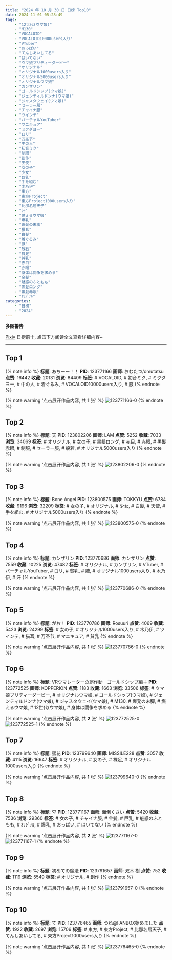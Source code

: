 ```yaml
---
title: "2024 年 10 月 30 日 日榜 Top10"
date: 2024-11-01 05:28:49
tags:
    - "12世代(ウマ娘)"
    - "M130"
    - "VOCALOID"
    - "VOCALOID10000users入り"
    - "VTuber"
    - "おっぱい"
    - "てんしあいしてる"
    - "はいてない"
    - "ウマ娘プリティーダービー"
    - "オリジナル"
    - "オリジナル1000users入り"
    - "オリジナル5000users入り"
    - "オリジナルウマ娘"
    - "カンザリン"
    - "ゴールドシップ(ウマ娘)"
    - "ジェンティルドンナ(ウマ娘)"
    - "ジャスタウェイ(ウマ娘)"
    - "セーラー服"
    - "チャイナ服"
    - "ツインテ"
    - "バーチャルYouTuber"
    - "マニキュア"
    - "ミクダヨー"
    - "ロリ"
    - "万圣节"
    - "中の人"
    - "初音ミク"
    - "制服"
    - "創作"
    - "天使"
    - "女の子"
    - "少女"
    - "巨乳"
    - "手を組む"
    - "木乃伊"
    - "東方"
    - "東方Project"
    - "東方Project1000users入り"
    - "比那名居天子"
    - "汗"
    - "燃えるウマ娘"
    - "爆乳"
    - "爆発の末脚"
    - "猫耳"
    - "白髪"
    - "着ぐるみ"
    - "腋"
    - "般若"
    - "裸足"
    - "貧乳"
    - "赤目"
    - "赤眼"
    - "身体は闘争を求める"
    - "金髪"
    - "魅惑のふともも"
    - "黒髪ロング"
    - "黒髪赤眼"
    - "ｵﾘｼﾞﾅﾙ"
categories:
    - "日榜"
    - "2024"
---
```


<i class="fa fa-triangle-exclamation"></i>**多图警告**<i class="fa fa-triangle-exclamation"></i>

[Pixiv](https://www.pixiv.net/) 日榜前十, 点击下方阅读全文查看详细内容~

<!-- more -->

---

## Top 1

{% note info %}
**标题**: あちーー！！
**PID**: 123771166 **画师**: おむたつ/omutatsu
**点赞**: 16442 **收藏**: 20131 **浏览**: 84409
**标签**: # VOCALOID, # 初音ミク, # ミクダヨー, # 中の人, # 着ぐるみ, # VOCALOID10000users入り, # 腋
{% endnote %}

{% note warning '点击展开作品内容, 共 **1** 张' %}
![123771166-0](https://i.pixiv.re/img-original/img/2024/10/29/00/06/30/123771166_p0.jpg)
{% endnote %}

## Top 2

{% note info %}
**标题**: 天
**PID**: 123802206 **画师**: LAM
**点赞**: 5252 **收藏**: 7033 **浏览**: 34069
**标签**: # オリジナル, # 女の子, # 黒髪ロング, # 赤目, # 赤眼, # 黒髪赤眼, # 制服, # セーラー服, # 般若, # オリジナル5000users入り
{% endnote %}

{% note warning '点击展开作品内容, 共 **1** 张' %}
![123802206-0](https://i.pixiv.re/img-original/img/2024/10/30/01/17/45/123802206_p0.jpg)
{% endnote %}

## Top 3

{% note info %}
**标题**: Bone Angel
**PID**: 123800575 **画师**: TOKKYU
**点赞**: 6784 **收藏**: 9196 **浏览**: 32209
**标签**: # 女の子, # オリジナル, # 少女, # 白髪, # 天使, # 手を組む, # オリジナル5000users入り
{% endnote %}

{% note warning '点击展开作品内容, 共 **1** 张' %}
![123800575-0](https://i.pixiv.re/img-original/img/2024/10/30/00/20/54/123800575_p0.jpg)
{% endnote %}

## Top 4

{% note info %}
**标题**: カンザリン
**PID**: 123770686 **画师**: カンザリン
**点赞**: 7559 **收藏**: 10225 **浏览**: 47482
**标签**: # オリジナル, # カンザリン, # VTuber, # バーチャルYouTuber, # ロリ, # 貧乳, # 腋, # オリジナル1000users入り, # 木乃伊, # 汗
{% endnote %}

{% note warning '点击展开作品内容, 共 **1** 张' %}
![123770686-0](https://i.pixiv.re/img-original/img/2024/10/29/00/00/32/123770686_p0.png)
{% endnote %}

## Top 5

{% note info %}
**标题**: がお！
**PID**: 123770786 **画师**: Rosuuri
**点赞**: 4069 **收藏**: 5423 **浏览**: 24299
**标签**: # 女の子, # オリジナル1000users入り, # 木乃伊, # ツインテ, # 猫耳, # 万圣节, # マニキュア, # 貧乳
{% endnote %}

{% note warning '点击展开作品内容, 共 **1** 张' %}
![123770786-0](https://i.pixiv.re/img-original/img/2024/10/29/00/01/14/123770786_p0.png)
{% endnote %}

## Top 6

{% note info %}
**标题**: VRウマレーターの誤作動　ゴールドシップ編＋
**PID**: 123772525 **画师**: KOPPERION
**点赞**: 1183 **收藏**: 1663 **浏览**: 33506
**标签**: # ウマ娘プリティーダービー, # オリジナルウマ娘, # ゴールドシップ(ウマ娘), # ジェンティルドンナ(ウマ娘), # ジャスタウェイ(ウマ娘), # M130, # 爆発の末脚, # 燃えるウマ娘, # 12世代(ウマ娘), # 身体は闘争を求める
{% endnote %}

{% note warning '点击展开作品内容, 共 **2** 张' %}
![123772525-0](https://i.pixiv.re/img-original/img/2024/10/29/00/43/58/123772525_p0.jpg)
![123772525-1](https://i.pixiv.re/img-original/img/2024/10/29/00/43/58/123772525_p1.jpg)
{% endnote %}

## Top 7

{% note info %}
**标题**: 蜜花
**PID**: 123799640 **画师**: MISSILE228
**点赞**: 3057 **收藏**: 4115 **浏览**: 16647
**标签**: # オリジナル, # 女の子, # 裸足, # オリジナル1000users入り
{% endnote %}

{% note warning '点击展开作品内容, 共 **1** 张' %}
![123799640-0](https://i.pixiv.re/img-original/img/2024/10/30/00/01/04/123799640_p0.jpg)
{% endnote %}

## Top 8

{% note info %}
**标题**: ♡
**PID**: 123771167 **画师**: 面倒くさい
**点赞**: 5420 **收藏**: 7536 **浏览**: 29360
**标签**: # 女の子, # チャイナ服, # 金髪, # 巨乳, # 魅惑のふともも, # ｵﾘｼﾞﾅﾙ, # 爆乳, # おっぱい, # はいてない
{% endnote %}

{% note warning '点击展开作品内容, 共 **2** 张' %}
![123771167-0](https://i.pixiv.re/img-original/img/2024/10/29/00/06/30/123771167_p0.png)
![123771167-1](https://i.pixiv.re/img-original/img/2024/10/29/00/06/30/123771167_p1.png)
{% endnote %}

## Top 9

{% note info %}
**标题**: 初めての魔法
**PID**: 123791657 **画师**: 双木 樹
**点赞**: 752 **收藏**: 1119 **浏览**: 5549
**标签**: # オリジナル, # 創作
{% endnote %}

{% note warning '点击展开作品内容, 共 **1** 张' %}
![123791657-0](https://i.pixiv.re/img-original/img/2024/10/29/20/09/37/123791657_p0.jpg)
{% endnote %}

## Top 10

{% note info %}
**标题**: て
**PID**: 123776465 **画师**: つね@FANBOX始めました
**点赞**: 1922 **收藏**: 2697 **浏览**: 15706
**标签**: # 東方, # 東方Project, # 比那名居天子, # てんしあいしてる, # 東方Project1000users入り
{% endnote %}

{% note warning '点击展开作品内容, 共 **1** 张' %}
![123776465-0](https://i.pixiv.re/img-original/img/2024/10/29/04/30/01/123776465_p0.png)
{% endnote %}
